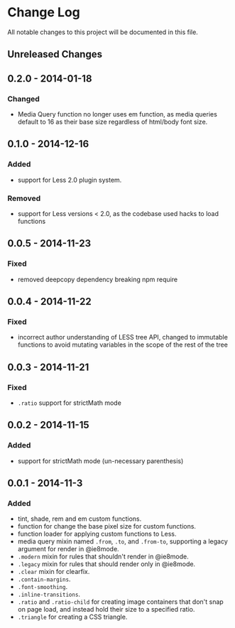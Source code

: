 # Change Log

All notable changes to this project will be documented in this file.

## Unreleased Changes

## 0.2.0 - 2014-01-18
### Changed
- Media Query function no longer uses em function, as media queries default to
  16 as their base size regardless of html/body font size.

## 0.1.0 - 2014-12-16
### Added
- support for Less 2.0 plugin system.

### Removed
- support for Less versions < 2.0, as the codebase used hacks to load functions

## 0.0.5 - 2014-11-23
### Fixed
- removed deepcopy dependency breaking npm require

## 0.0.4 - 2014-11-22
### Fixed
- incorrect author understanding of LESS tree API, changed to immutable
  functions to avoid mutating variables in the scope of the rest of the tree

## 0.0.3 - 2014-11-21
### Fixed
- `.ratio` support for strictMath mode

## 0.0.2 - 2014-11-15
### Added
- support for strictMath mode (un-necessary parenthesis)

## 0.0.1 - 2014-11-3
### Added
- tint, shade, rem and em custom functions.
- function for change the base pixel size for custom functions.
- function loader for applying custom functions to Less.
- media query mixin named `.from`, `.to`, and `.from-to`, supporting a legacy
  argument for render in @ie8mode.
- `.modern` mixin for rules that shouldn't render in @ie8mode.
- `.legacy` mixin for rules that should render only in @ie8mode.
- `.clear` mixin for clearfix.
- `.contain-margins`.
- `.font-smoothing`.
- `.inline-transitions`.
- `.ratio` and `.ratio-child` for creating image containers that don't snap on
  page load, and instead hold their size to a specified ratio.
- `.triangle` for creating a CSS triangle.

